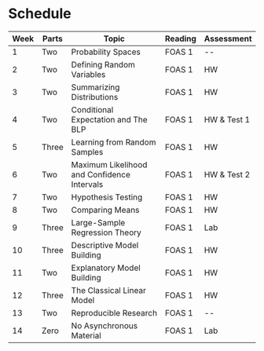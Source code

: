 # Schedule 

| Week | Parts | Topic                                       | Reading | Assessment | 
|------|-------|---------------------------------------------|---------|------------|
| 1    | Two   | Probability Spaces                          | FOAS 1  | --         | 
| 2    | Two   | Defining Random Variables                   | FOAS 1  | HW         | 
| 3    | Two   | Summarizing Distributions                   | FOAS 1  | HW         |
| 4    | Two   | Conditional Expectation and The BLP         | FOAS 1  | HW & Test 1|
| 5    | Three | Learning from Random Samples                | FOAS 1  | HW         |
| 6    | Two   | Maximum Likelihood and Confidence Intervals | FOAS 1  | HW & Test 2|
| 7    | Two   | Hypothesis Testing                          | FOAS 1  | HW         | 
| 8    | Two   | Comparing Means                             | FOAS 1  | HW         | 
| 9    | Three | Large-Sample Regression Theory              | FOAS 1  | Lab        | 
| 10   | Three | Descriptive Model Building                  | FOAS 1  | HW         | 
| 11   | Two   | Explanatory Model Building                  | FOAS 1  | HW         |
| 12   | Three | The Classical Linear Model                  | FOAS 1  | HW         | 
| 13   | Two   | Reproducible Research                       | FOAS 1  | --         | 
| 14   | Zero  | No Asynchronous Material                    | FOAS 1  | Lab        |  